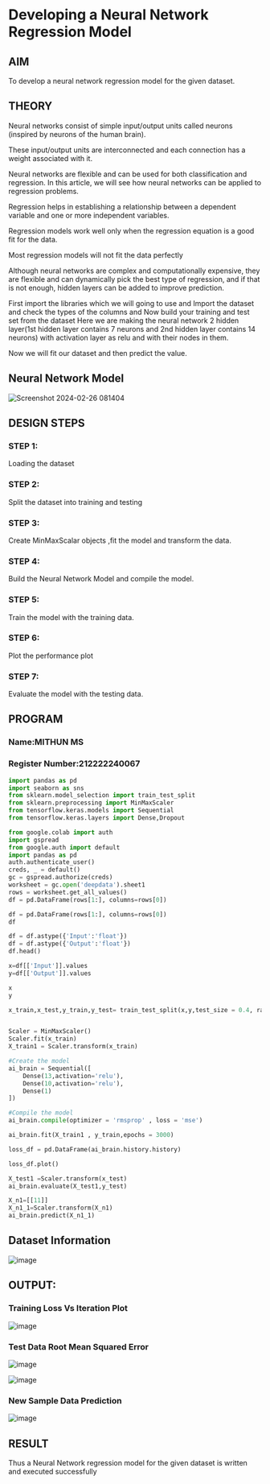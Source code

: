 # Developing a Neural Network Regression Model

## AIM

To develop a neural network regression model for the given dataset.

## THEORY

Neural networks consist of simple input/output units called neurons (inspired by neurons of the human brain).

These input/output units are interconnected and each connection has a weight associated with it. 

Neural networks are flexible and can be used for both classification and regression. In this article, we will see how neural networks can be applied to regression problems.

Regression helps in establishing a relationship between a dependent variable and one or more independent variables.

Regression models work well only when the regression equation is a good fit for the data.

Most regression models will not fit the data perfectly

Although neural networks are complex and computationally expensive, they are flexible and can dynamically pick the best type of regression, and if that is not enough, hidden layers can be added to improve prediction.

First import the libraries which we will going to use and Import the dataset and check the types of the columns and Now build your training and test set from the dataset Here we are making the neural network 2 hidden layer(1st hidden layer contains 7 neurons and 2nd hidden layer contains 14 neurons) with activation layer as relu and with their nodes in them.

Now we will fit our dataset and then predict the value.

## Neural Network Model

![Screenshot 2024-02-26 081404](https://github.com/Pavithraramasaamy/basic-nn-model/assets/118596964/226899ce-f9b5-4d2f-bbd2-51b51edf1c40)

## DESIGN STEPS

### STEP 1:

Loading the dataset

### STEP 2:

Split the dataset into training and testing

### STEP 3:

Create MinMaxScalar objects ,fit the model and transform the data.

### STEP 4:

Build the Neural Network Model and compile the model.

### STEP 5:

Train the model with the training data.

### STEP 6:

Plot the performance plot

### STEP 7:

Evaluate the model with the testing data.

## PROGRAM
### Name:MITHUN MS
### Register Number:212222240067
```python
import pandas as pd
import seaborn as sns
from sklearn.model_selection import train_test_split
from sklearn.preprocessing import MinMaxScaler
from tensorflow.keras.models import Sequential
from tensorflow.keras.layers import Dense,Dropout

from google.colab import auth
import gspread
from google.auth import default
import pandas as pd
auth.authenticate_user()
creds, _ = default()
gc = gspread.authorize(creds)
worksheet = gc.open('deepdata').sheet1
rows = worksheet.get_all_values()
df = pd.DataFrame(rows[1:], columns=rows[0])

df = pd.DataFrame(rows[1:], columns=rows[0])
df

df = df.astype({'Input':'float'})
df = df.astype({'Output':'float'})
df.head()

x=df[['Input']].values
y=df[['Output']].values

x
y

x_train,x_test,y_train,y_test= train_test_split(x,y,test_size = 0.4, random_state =35)


Scaler = MinMaxScaler()
Scaler.fit(x_train)
X_train1 = Scaler.transform(x_train)

#Create the model
ai_brain = Sequential([
    Dense(13,activation='relu'),
    Dense(10,activation='relu'),
    Dense(1)
])

#Compile the model
ai_brain.compile(optimizer = 'rmsprop' , loss = 'mse')

ai_brain.fit(X_train1 , y_train,epochs = 3000)

loss_df = pd.DataFrame(ai_brain.history.history)

loss_df.plot()

X_test1 =Scaler.transform(x_test)
ai_brain.evaluate(X_test1,y_test)

X_n1=[[11]]
X_n1_1=Scaler.transform(X_n1)
ai_brain.predict(X_n1_1)

```
## Dataset Information
![image](https://github.com/Mithun103/basic-nn-model/assets/118344695/be477158-8924-46ed-866f-b951492bae4d)


## OUTPUT:

### Training Loss Vs Iteration Plot

![image](https://github.com/Mithun103/basic-nn-model/assets/118344695/2d93ab21-2cae-4f21-bfa0-3c8e0ae7e036)

### Test Data Root Mean Squared Error


![image](https://github.com/Mithun103/basic-nn-model/assets/118344695/39576f2e-6eb4-40b7-919e-f19d4b772f12)


![image](https://github.com/Mithun103/basic-nn-model/assets/118344695/bc6b7a70-9363-4442-8f90-1fbb16fe8a5e)


### New Sample Data Prediction

![image](https://github.com/Mithun103/basic-nn-model/assets/118344695/ade2b04d-b9c3-43dd-bfe8-784c17b6ba92)


## RESULT

Thus a Neural Network regression model for the given dataset is written and executed successfully
